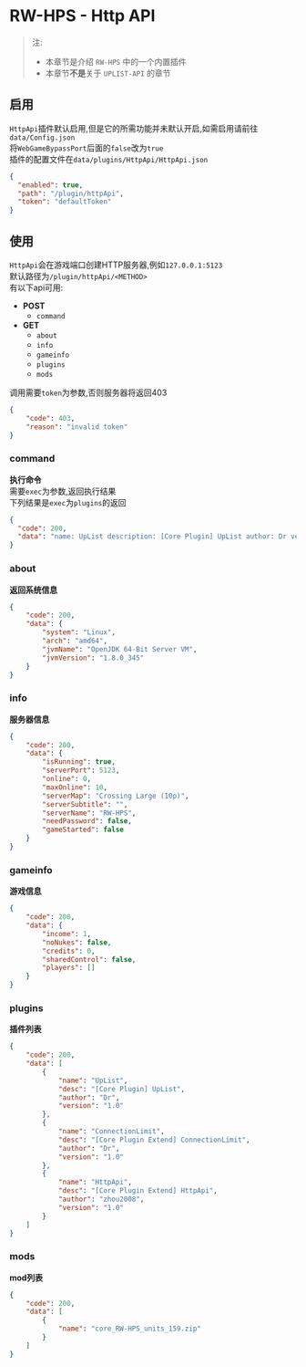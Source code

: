 # RW-HPS - Http API

> 注:
> - 本章节是介绍 `RW-HPS` 中的一个内置插件
> - 本章节**不是**关于 `UPLIST-API` 的章节

## 启用
`HttpApi`插件默认启用,但是它的所需功能并未默认开启,如需启用请前往`data/Config.json`  
将`WebGameBypassPort`后面的`false`改为`true`  
插件的配置文件在`data/plugins/HttpApi/HttpApi.json`
```json
{
  "enabled": true,
  "path": "/plugin/httpApi",
  "token": "defaultToken"
}
```

## 使用
`HttpApi`会在游戏端口创建HTTP服务器,例如`127.0.0.1:5123`  
默认路径为`/plugin/httpApi/<METHOD>`  
有以下api可用:
- **POST**
  - `command`
- **GET**
  - `about`
  - `info`
  - `gameinfo`
  - `plugins`
  - `mods`

调用需要`token`为参数,否则服务器将返回403
```json
{
    "code": 403,
    "reason": "invalid token"
}
```

### command
**执行命令**  
需要`exec`为参数,返回执行结果  
下列结果是`exec`为`plugins`的返回
```json
{
  "code": 200,
  "data": "name: UpList description: [Core Plugin] UpList author: Dr version: 1.0\nname: ConnectionLimit description: [Core Plugin Extend] ConnectionLimit author: Dr version: 1.0\nname: HttpApi description: [Core Plugin Extend] HttpApi author: zhou2008 version: 1.0\n"
}
```

### about
**返回系统信息**  
```json
{
    "code": 200,
    "data": {
        "system": "Linux",
        "arch": "amd64",
        "jvmName": "OpenJDK 64-Bit Server VM",
        "jvmVersion": "1.8.0_345"
    }
}
```

### info
**服务器信息**  
```json
{
    "code": 200,
    "data": {
        "isRunning": true,
        "serverPort": 5123,
        "online": 0,
        "maxOnline": 10,
        "serverMap": "Crossing Large (10p)",
        "serverSubtitle": "",
        "serverName": "RW-HPS",
        "needPassword": false,
        "gameStarted": false
    }
}
```

### gameinfo
**游戏信息**  
```json
{
    "code": 200,
    "data": {
        "income": 1,
        "noNukes": false,
        "credits": 0,
        "sharedControl": false,
        "players": []
    }
}
```

### plugins
**插件列表**  
```json
{
    "code": 200,
    "data": [
        {
            "name": "UpList",
            "desc": "[Core Plugin] UpList",
            "author": "Dr",
            "version": "1.0"
        },
        {
            "name": "ConnectionLimit",
            "desc": "[Core Plugin Extend] ConnectionLimit",
            "author": "Dr",
            "version": "1.0"
        },
        {
            "name": "HttpApi",
            "desc": "[Core Plugin Extend] HttpApi",
            "author": "zhou2008",
            "version": "1.0"
        }
    ]
}
```

### mods
**mod列表**  
```json
{
    "code": 200,
    "data": [
        {
            "name": "core_RW-HPS_units_159.zip"
        }
    ]
}
```
